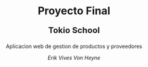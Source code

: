 <h1 align="center">Proyecto Final</h1>
<p align="center" style="font-size: 22px"><b>Tokio School</b></p>
<p align="center">Aplicacion web de gestion de productos y proveedores</p>

<p align="center"><i>Erik Vives Von Heyne</i></p>